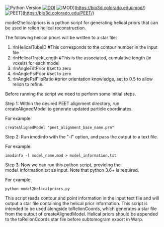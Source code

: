 ![Python Version](https://img.shields.io/badge/python-3.6%2B-blue)
[![DOI](https://img.shields.io/badge/DOI-10.1038%2Fs41586--024--07680--x-blue)](https://doi.org/10.1038/s41586-024-07680-x)
![IMOD](https://img.shields.io/badge/software-IMOD-ff69b4?logo=appveyor)](https://bio3d.colorado.edu/imod/)
![PEET](https://img.shields.io/badge/software-PEET-4EAA25?logo=appveyor)](https://bio3d.colorado.edu/PEET/)


model2helicalpriors is a python script for generating helical priors that can be used in relion helical reconstruction. 

The following helical priors will be written to a star file:

1. rlnHelicalTubeID #This corresponds to the contour number in the input file
2. rlnHelicalTrackLength #This is the associated, cumulative length (in voxels) for each model
3. rlnAngleTiltPrior #set to zero
4. rlnAnglePsiPrior #set to zero
5. rlnAnglePsiFlipRatio #prior orientation knowledge, set to 0.5 to allow relion to refine.

Before running the script we need to perform some initial steps.

Step 1: Within the desired PEET alignment directory, run createAlignedModel to generate updated particle coordinates.

For example: 

```createAlignedModel "peet_alignment_base_name.prm"```

Step 2: Run imodinfo with the "-l" option, and pass the output to a text file.

For example: 

```imodinfo -l model_name.mod > model_information.txt```

Step 3: Now we can run this python script, providing the model_information.txt as input. Note that python 3.6+ is required.

For example:

```python model2helicalpriors.py```

This script reads contour and point information in the input text file and will output a star file containing the helical prior information.
This script is intended to be used alongside toRelionCoords, which generates a star file from the output of createAlignedModel.
Helical priors should be appended to the toRelionCoords star file before subtomogram export in Warp.

